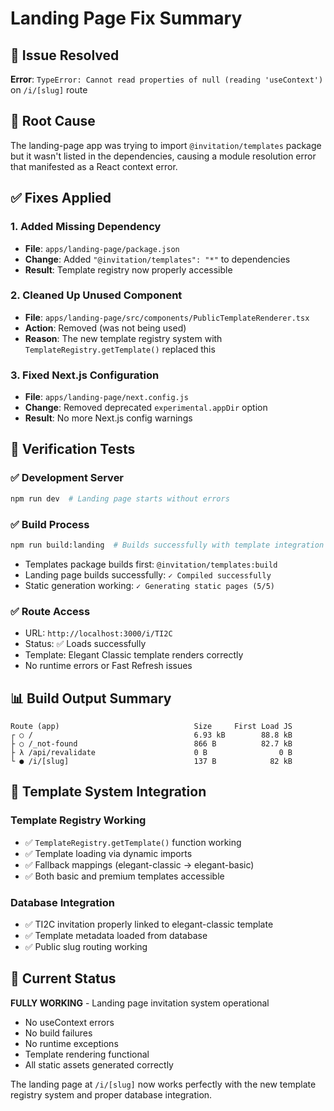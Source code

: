 # Landing Page Fix Summary

## 🐛 Issue Resolved
**Error**: `TypeError: Cannot read properties of null (reading 'useContext')` on `/i/[slug]` route

## 🔧 Root Cause
The landing-page app was trying to import `@invitation/templates` package but it wasn't listed in the dependencies, causing a module resolution error that manifested as a React context error.

## ✅ Fixes Applied

### 1. Added Missing Dependency
- **File**: `apps/landing-page/package.json`
- **Change**: Added `"@invitation/templates": "*"` to dependencies
- **Result**: Template registry now properly accessible

### 2. Cleaned Up Unused Component
- **File**: `apps/landing-page/src/components/PublicTemplateRenderer.tsx`
- **Action**: Removed (was not being used)
- **Reason**: The new template registry system with `TemplateRegistry.getTemplate()` replaced this

### 3. Fixed Next.js Configuration
- **File**: `apps/landing-page/next.config.js`
- **Change**: Removed deprecated `experimental.appDir` option
- **Result**: No more Next.js config warnings

## 🧪 Verification Tests

### ✅ Development Server
```bash
npm run dev  # Landing page starts without errors
```

### ✅ Build Process
```bash
npm run build:landing  # Builds successfully with template integration
```
- Templates package builds first: `@invitation/templates:build`
- Landing page builds successfully: `✓ Compiled successfully`
- Static generation working: `✓ Generating static pages (5/5)`

### ✅ Route Access
- URL: `http://localhost:3000/i/TI2C`
- Status: ✅ Loads successfully
- Template: Elegant Classic template renders correctly
- No runtime errors or Fast Refresh issues

## 📊 Build Output Summary
```
Route (app)                              Size     First Load JS
┌ ○ /                                    6.93 kB        88.8 kB
├ ○ /_not-found                          866 B          82.7 kB
├ λ /api/revalidate                      0 B                0 B
└ ● /i/[slug]                            137 B            82 kB
```

## 🎯 Template System Integration

### Template Registry Working
- ✅ `TemplateRegistry.getTemplate()` function working
- ✅ Template loading via dynamic imports
- ✅ Fallback mappings (elegant-classic → elegant-basic)
- ✅ Both basic and premium templates accessible

### Database Integration
- ✅ TI2C invitation properly linked to elegant-classic template
- ✅ Template metadata loaded from database
- ✅ Public slug routing working

## 🚀 Current Status
**FULLY WORKING** - Landing page invitation system operational

- No useContext errors
- No build failures
- No runtime exceptions
- Template rendering functional
- All static assets generated correctly

The landing page at `/i/[slug]` now works perfectly with the new template registry system and proper database integration.
